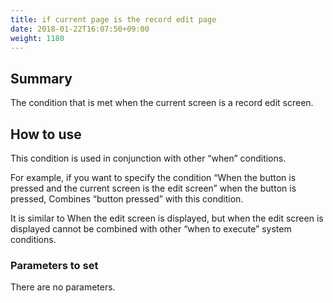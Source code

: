 ```yaml
---
title: if current page is the record edit page
date: 2018-01-22T16:07:50+09:00
weight: 1180
---
```

## Summary

The condition that is met when the current screen is a record edit screen.

## How to use

This condition is used in conjunction with other “when” conditions.

For example, if you want to specify the condition “When the button is pressed and the current screen is the edit screen” when the button is pressed, Combines “button pressed” with this condition.

It is similar to When the edit screen is displayed, but when the edit screen is displayed cannot be combined with other “when to execute” system conditions.

### Parameters to set

There are no parameters.
